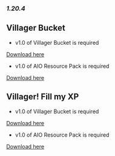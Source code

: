 ### _**1.20.4**_


## Villager Bucket

- v1.0 of Villager Bucket is required

[Download here](https://github.com/degiel1982/minecraft_datapacks/blob/main/Villager_Bucket/AIO_Villager_Bucket%5Bv1.0%5D.zip)

- v1.0 of AIO Resource Pack is required

[Download here](https://github.com/degiel1982/minecraft_datapacks/blob/main/AIO/AIO%5Bv1.0%5D.zip)

## Villager! Fill my XP

- v1.0 of Villager Bucket is required

[Download here](https://github.com/degiel1982/minecraft_datapacks/blob/main/Villager_Bucket/AIO_Villager_Bucket%5Bv1.0%5D.zip)

- v1.0 of AIO Resource Pack is required

[Download here](https://github.com/degiel1982/minecraft_datapacks/blob/main/AIO/AIO%5Bv1.0%5D.zip)

